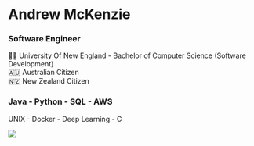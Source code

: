# Andrew McKenzie
### Software Engineer
👨‍🎓 University Of New England - Bachelor of Computer Science (Software Development) <br>
🇦🇺 Australian Citizen <br>
🇳🇿 New Zealand Citizen <br>

### Java - Python - SQL - AWS
UNIX - Docker - Deep Learning - C

<picture>
  <source
    srcset="https://github-readme-stats-l279.vercel.app/api/top-langs/?username=AndyMac124&layout=compact&theme=dark&langs_count=12&size_weight=0.5&count_weight=0.5&hide_border=true&bg_color=00000000"
    media="(prefers-color-scheme: dark)"
  />
  <source
    srcset="https://github-readme-stats-l279.vercel.app/api/top-langs/?username=AndyMac124&layout=compact&langs_count=12&size_weight=0.5&count_weight=0.5&hide_border=true&bg_color=00000000"
    media="(prefers-color-scheme: light), (prefers-color-scheme: no-preference)"
  />
  <img src="https://github-readme-stats-l279.vercel.app/api?username=anuraghazra&show_icons=true" />
</picture>
